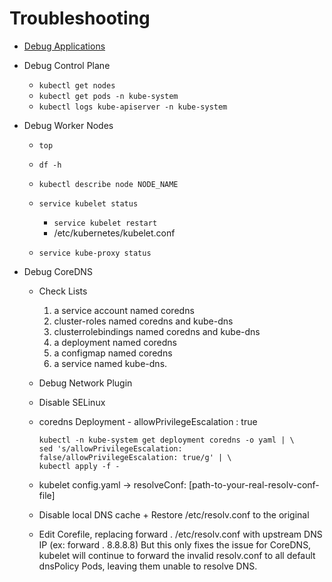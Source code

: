 # Troubleshooting

- [Debug Applications](https://kubernetes.io/docs/tasks/debug/debug-application/)
- Debug Control Plane

    - `kubectl get nodes`
    - `kubectl get pods -n kube-system`
    - `kubectl logs kube-apiserver -n kube-system`

- Debug Worker Nodes
    - `top`
    - `df -h`
    - `kubectl describe node NODE_NAME`
    - `service kubelet status`
    
        - `service kubelet restart`
        - /etc/kubernetes/kubelet.conf
    - `service kube-proxy status`

- Debug CoreDNS

    - Check Lists
        1. a service account named coredns
        1. cluster-roles named coredns and kube-dns
        1. clusterrolebindings named coredns and kube-dns
        1. a deployment named coredns
        1. a configmap named coredns
        1. a service named kube-dns.
    - Debug Network Plugin
    - Disable SELinux
    - coredns Deployment - allowPrivilegeEscalation : true

        ```
        kubectl -n kube-system get deployment coredns -o yaml | \
        sed 's/allowPrivilegeEscalation: false/allowPrivilegeEscalation: true/g' | \
        kubectl apply -f -
        ```
    - kubelet config.yaml -> resolveConf: [path-to-your-real-resolv-conf-file]
    - Disable local DNS cache + Restore /etc/resolv.conf to the original
    - Edit Corefile, replacing forward . /etc/resolv.conf with upstream DNS IP (ex: forward . 8.8.8.8) But this only fixes the issue for CoreDNS, kubelet will continue to forward the invalid resolv.conf to all default dnsPolicy Pods, leaving them unable to resolve DNS.